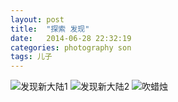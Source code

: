 ```yaml
---
layout: post
title:  "探索 发现"
date:   2014-06-28 22:32:19
categories: photography son
tags: 儿子
---
```


<img class="img-responsive img-thumbnail" src="{{ site.url }}/images/blog/2014/06/DSC_2890.jpg" alt="发现新大陆1" />

<img class="img-responsive img-thumbnail" src="{{ site.url }}/images/blog/2014/06/DSC_2894.jpg" alt="发现新大陆2" />

<img class="img-responsive img-thumbnail" src="{{ site.url }}/images/blog/2014/06/DSC_2901.jpg" alt="吹蜡烛" />
